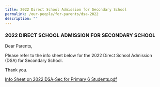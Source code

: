 ```yaml
---
title: 2022 Direct School Admission for Secondary School
permalink: /our-people/for-parents/dsa-2022
description: ""
---
```

### 2022 DIRECT SCHOOL ADMISSION FOR SECONDARY SCHOOL

Dear Parents,  
  
Please refer to the info sheet below for the 2022 Direct School Admission (DSA) for Secondary School.  
  
Thank you.

[Info Sheet on 2022 DSA-Sec for Primary 6 Students.pdf](/files/Info%20Sheet%20on%202022%20DSA-Sec%20for%20Primary%206%20Students.pdf)